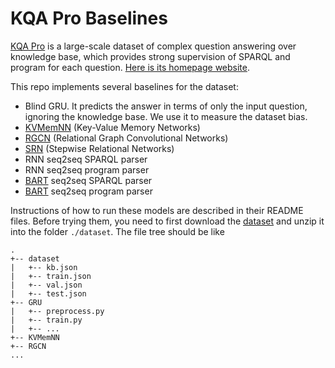 # KQA Pro Baselines
[KQA Pro](https://arxiv.org/abs/2007.03875) is a large-scale dataset of complex question answering over knowledge base, which provides strong supervision of SPARQL and program for each question. 
[Here is its homepage website](http://thukeg.gitee.io/kqa-pro/).

This repo implements several baselines for the dataset:

- Blind GRU. It predicts the answer in terms of only the input question, ignoring the knowledge base. We use it to measure the dataset bias.
- [KVMemNN](https://www.aclweb.org/anthology/D16-1147/) (Key-Value Memory Networks)
- [RGCN](https://arxiv.org/abs/1703.06103) (Relational Graph Convolutional Networks)
- [SRN](https://dl.acm.org/doi/10.1145/3336191.3371812) (Stepwise Relational Networks)
- RNN seq2seq SPARQL parser
- RNN seq2seq program parser
- [BART](https://arxiv.org/abs/1910.13461) seq2seq SPARQL parser
- [BART](https://arxiv.org/abs/1910.13461) seq2seq program parser

Instructions of how to run these models are described in their README files.
Before trying them, you need to first download the [dataset](https://cloud.tsinghua.edu.cn/f/26d05edaa5d0480bb3ae/?dl=1) and unzip it into the folder `./dataset`.
The file tree should be like
```
.
+-- dataset
|   +-- kb.json
|   +-- train.json
|   +-- val.json
|   +-- test.json
+-- GRU
|   +-- preprocess.py
|   +-- train.py
|   +-- ...
+-- KVMemNN
+-- RGCN
...
```

